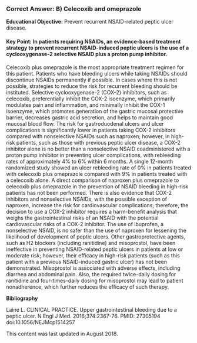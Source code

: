 
### Correct Answer: B) Celecoxib and omeprazole 

**Educational Objective:** Prevent recurrent NSAID-related peptic ulcer disease.

#### **Key Point:** In patients requiring NSAIDs, an evidence-based treatment strategy to prevent recurrent NSAID-induced peptic ulcers is the use of a cyclooxygenase-2 selective NSAID plus a proton pump inhibitor.

Celecoxib plus omeprazole is the most appropriate treatment regimen for this patient. Patients who have bleeding ulcers while taking NSAIDs should discontinue NSAIDs permanently if possible. In cases where this is not possible, strategies to reduce the risk for recurrent bleeding should be instituted. Selective cyclooxygenase-2 (COX-2) inhibitors, such as celecoxib, preferentially inhibit the COX-2 isoenzyme, which primarily modulates pain and inflammation, and minimally inhibit the COX-1 isoenzyme, which promotes generation of the gastric mucosal protective barrier, decreases gastric acid secretion, and helps to maintain good mucosal blood flow. The risk for gastroduodenal ulcers and ulcer complications is significantly lower in patients taking COX-2 inhibitors compared with nonselective NSAIDs such as naproxen; however, in high-risk patients, such as those with previous peptic ulcer disease, a COX-2 inhibitor alone is no better than a nonselective NSAID coadministered with a proton pump inhibitor in preventing ulcer complications, with rebleeding rates of approximately 4% to 6% within 6 months.
A single 12-month randomized study showed an ulcer rebleeding rate of 0% in patients treated with celecoxib plus omeprazole compared with 9% in patients treated with a celecoxib alone. A direct comparison of naproxen plus omeprazole to celecoxib plus omeprazole in the prevention of NSAID bleeding in high-risk patients has not been performed. There is also evidence that COX-2 inhibitors and nonselective NSAIDs, with the possible exception of naproxen, increase the risk for cardiovascular complications; therefore, the decision to use a COX-2 inhibitor requires a harm-benefit analysis that weighs the gastrointestinal risks of an NSAID with the potential cardiovascular risks of a COX-2 inhibitor.
The use of ibuprofen, a nonselective NSAID, is no safer than the use of naproxen for lessening the likelihood of development of peptic ulcers.
Other gastroprotective agents, such as H2 blockers (including ranitidine) and misoprostol, have been ineffective in preventing NSAID-related peptic ulcers in patients at low or moderate risk; however, their efficacy in high-risk patients (such as this patient with a previous NSAID-induced gastric ulcer) has not been demonstrated. Misoprostol is associated with adverse effects, including diarrhea and abdominal pain. Also, the required twice-daily dosing for ranitidine and four-times-daily dosing for misoprostol may lead to patient nonadherence, which further reduces the efficacy of such therapy.

**Bibliography**

Laine L. CLINICAL PRACTICE. Upper gastrointestinal bleeding due to a peptic ulcer. N Engl J Med. 2016;374:2367-76. PMID: 27305194 doi:10.1056/NEJMcp1514257

This content was last updated in August 2018.